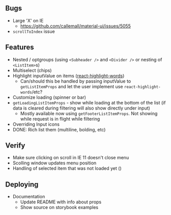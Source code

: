 ##  Bugs
  - Large 'X' on IE
    - https://github.com/callemall/material-ui/issues/5055
  - `scrollToIndex` issue

## Features
  - Nested / optgroups (using `<Subheader />` and `<Divider />` or nesting of `<ListItem>`s)
  - Multiselect (chips)
  - Highlight inputValue on items ([react-highlight-words](https://github.com/bvaughn/react-highlight-words))
    - Can/should this be handled by passing inputValue to `getListItemProps` and let the user implement use `react-highlight-words`/etc?
  - Customize loading (spinner or bar)
  - `getLoadingListItemProps` - show while loading at the bottom of the list (if data is cleared during filtering will also show directly under input)
    - Mostly available now using `getFooterListItemProps`.  Not showing while request is in flight while filtering
  - Overriding Input icons
  - DONE: Rich list them (multiline, bolding, etc)

## Verify
  - Make sure clicking on scroll in IE 11 doesn't close menu
  - Scolling window updates menu position
  - Handling of selected item that was not loaded yet (<Fetch />)

## Deploying
  - Documentation
    - Update README with info about props
    - Show source on storybook examples